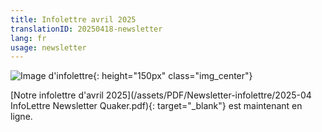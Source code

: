 ```yaml
---
title: Infolettre avril 2025
translationID: 20250418-newsletter
lang: fr
usage: newsletter
---
```

![Image d'infolettre](/assets/images/email-icon.avif){: height="150px" class="img_center"}

[Notre infolettre d'avril 2025](/assets/PDF/Newsletter-infolettre/2025-04 InfoLettre Newsletter Quaker.pdf){: target="_blank"} est maintenant en ligne.

